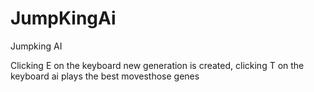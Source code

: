 # JumpKingAi
Jumpking AI

Clicking E on the keyboard new generation is created, clicking T on the keyboard ai plays the best movesthose genes 
